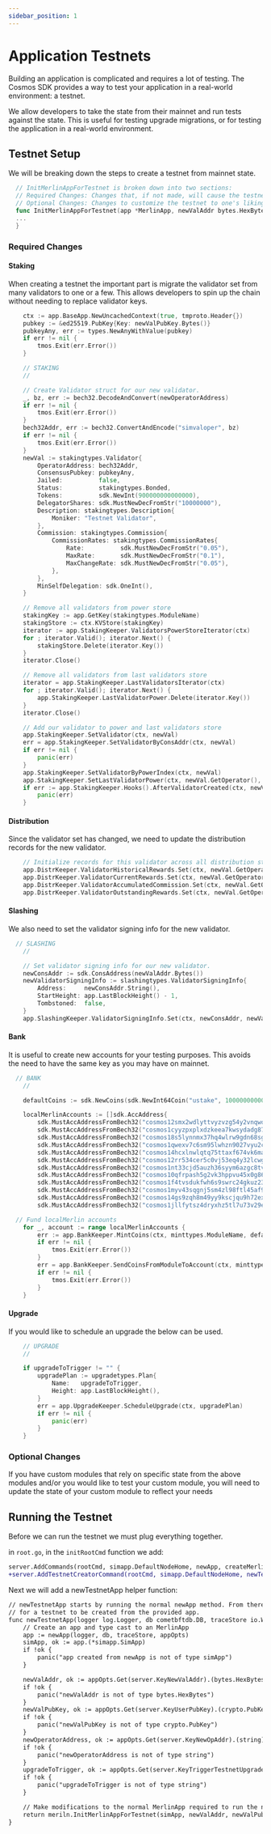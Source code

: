```yaml
---
sidebar_position: 1
---
```


# Application Testnets

Building an application is complicated and requires a lot of testing. The Cosmos SDK provides a way to test your application in a real-world environment: a testnet. 

We allow developers to take the state from their mainnet and run tests against the state. This is useful for testing upgrade migrations, or for testing the application in a real-world environment.

## Testnet Setup

We will be breaking down the steps to create a testnet from mainnet state. 

```go 
  // InitMerlinAppForTestnet is broken down into two sections:
  // Required Changes: Changes that, if not made, will cause the testnet to halt or panic
  // Optional Changes: Changes to customize the testnet to one's liking (lower vote times, fund accounts, etc)
  func InitMerlinAppForTestnet(app *MerlinApp, newValAddr bytes.HexBytes, newValPubKey crypto.PubKey, newOperatorAddress, upgradeToTrigger string) *MerlinApp {
  ...
  }
```

### Required Changes

#### Staking

When creating a testnet the important part is migrate the validator set from many validators to one or a few. This allows developers to spin up the chain without needing to replace validator keys. 

```go
	ctx := app.BaseApp.NewUncachedContext(true, tmproto.Header{})
	pubkey := &ed25519.PubKey{Key: newValPubKey.Bytes()}
	pubkeyAny, err := types.NewAnyWithValue(pubkey)
	if err != nil {
		tmos.Exit(err.Error())
	}

	// STAKING
	//

	// Create Validator struct for our new validator.
	_, bz, err := bech32.DecodeAndConvert(newOperatorAddress)
	if err != nil {
		tmos.Exit(err.Error())
	}
	bech32Addr, err := bech32.ConvertAndEncode("simvaloper", bz)
	if err != nil {
		tmos.Exit(err.Error())
	}
	newVal := stakingtypes.Validator{
		OperatorAddress: bech32Addr,
		ConsensusPubkey: pubkeyAny,
		Jailed:          false,
		Status:          stakingtypes.Bonded,
		Tokens:          sdk.NewInt(900000000000000),
		DelegatorShares: sdk.MustNewDecFromStr("10000000"),
		Description: stakingtypes.Description{
			Moniker: "Testnet Validator",
		},
		Commission: stakingtypes.Commission{
			CommissionRates: stakingtypes.CommissionRates{
				Rate:          sdk.MustNewDecFromStr("0.05"),
				MaxRate:       sdk.MustNewDecFromStr("0.1"),
				MaxChangeRate: sdk.MustNewDecFromStr("0.05"),
			},
		},
		MinSelfDelegation: sdk.OneInt(),
	}

	// Remove all validators from power store
	stakingKey := app.GetKey(stakingtypes.ModuleName)
	stakingStore := ctx.KVStore(stakingKey)
	iterator := app.StakingKeeper.ValidatorsPowerStoreIterator(ctx)
	for ; iterator.Valid(); iterator.Next() {
		stakingStore.Delete(iterator.Key())
	}
	iterator.Close()

	// Remove all validators from last validators store
	iterator = app.StakingKeeper.LastValidatorsIterator(ctx)
	for ; iterator.Valid(); iterator.Next() {
		app.StakingKeeper.LastValidatorPower.Delete(iterator.Key())
	}
	iterator.Close()

	// Add our validator to power and last validators store
	app.StakingKeeper.SetValidator(ctx, newVal)
	err = app.StakingKeeper.SetValidatorByConsAddr(ctx, newVal)
	if err != nil {
		panic(err)
	}
	app.StakingKeeper.SetValidatorByPowerIndex(ctx, newVal)
	app.StakingKeeper.SetLastValidatorPower(ctx, newVal.GetOperator(), 0)
	if err := app.StakingKeeper.Hooks().AfterValidatorCreated(ctx, newVal.GetOperator()); err != nil {
		panic(err)
	}
```

#### Distribution

Since the validator set has changed, we need to update the distribution records for the new validator.


```go
	// Initialize records for this validator across all distribution stores
	app.DistrKeeper.ValidatorHistoricalRewards.Set(ctx, newVal.GetOperator(), 0, distrtypes.NewValidatorHistoricalRewards(sdk.DecCoins{}, 1))
	app.DistrKeeper.ValidatorCurrentRewards.Set(ctx, newVal.GetOperator(), distrtypes.NewValidatorCurrentRewards(sdk.DecCoins{}, 1))
	app.DistrKeeper.ValidatorAccumulatedCommission.Set(ctx, newVal.GetOperator(), distrtypes.InitialValidatorAccumulatedCommission())
	app.DistrKeeper.ValidatorOutstandingRewards.Set(ctx, newVal.GetOperator(), distrtypes.ValidatorOutstandingRewards{Rewards: sdk.DecCoins{}})
```

#### Slashing

We also need to set the validator signing info for the new validator.

```go
  // SLASHING
	//

	// Set validator signing info for our new validator.
	newConsAddr := sdk.ConsAddress(newValAddr.Bytes())
	newValidatorSigningInfo := slashingtypes.ValidatorSigningInfo{
		Address:     newConsAddr.String(),
		StartHeight: app.LastBlockHeight() - 1,
		Tombstoned:  false,
	}
	app.SlashingKeeper.ValidatorSigningInfo.Set(ctx, newConsAddr, newValidatorSigningInfo)
```

#### Bank

It is useful to create new accounts for your testing purposes. This avoids the need to have the same key as you may have on mainnet. 

```go
  // BANK
	//

	defaultCoins := sdk.NewCoins(sdk.NewInt64Coin("ustake", 1000000000000))

	localMerlinAccounts := []sdk.AccAddress{
		sdk.MustAccAddressFromBech32("cosmos12smx2wdlyttvyzvzg54y2vnqwq2qjateuf7thj"),
		sdk.MustAccAddressFromBech32("cosmos1cyyzpxplxdzkeea7kwsydadg87357qnahakaks"),
		sdk.MustAccAddressFromBech32("cosmos18s5lynnmx37hq4wlrw9gdn68sg2uxp5rgk26vv"),
		sdk.MustAccAddressFromBech32("cosmos1qwexv7c6sm95lwhzn9027vyu2ccneaqad4w8ka"),
		sdk.MustAccAddressFromBech32("cosmos14hcxlnwlqtq75ttaxf674vk6mafspg8xwgnn53"),
		sdk.MustAccAddressFromBech32("cosmos12rr534cer5c0vj53eq4y32lcwguyy7nndt0u2t"),
		sdk.MustAccAddressFromBech32("cosmos1nt33cjd5auzh36syym6azgc8tve0jlvklnq7jq"),
		sdk.MustAccAddressFromBech32("cosmos10qfrpash5g2vk3hppvu45x0g860czur8ff5yx0"),
		sdk.MustAccAddressFromBech32("cosmos1f4tvsdukfwh6s9swrc24gkuz23tp8pd3e9r5fa"),
		sdk.MustAccAddressFromBech32("cosmos1myv43sqgnj5sm4zl98ftl45af9cfzk7nhjxjqh"),
		sdk.MustAccAddressFromBech32("cosmos14gs9zqh8m49yy9kscjqu9h72exyf295afg6kgk"),
		sdk.MustAccAddressFromBech32("cosmos1jllfytsz4dryxhz5tl7u73v29exsf80vz52ucc")}

  // Fund localMerlin accounts
	for _, account := range localMerlinAccounts {
		err := app.BankKeeper.MintCoins(ctx, minttypes.ModuleName, defaultCoins)
		if err != nil {
			tmos.Exit(err.Error())
		}
		err = app.BankKeeper.SendCoinsFromModuleToAccount(ctx, minttypes.ModuleName, account, defaultCoins)
		if err != nil {
			tmos.Exit(err.Error())
		}
	}
```

#### Upgrade

If you would like to schedule an upgrade the below can be used. 

```go
	// UPGRADE
	//

	if upgradeToTrigger != "" {
		upgradePlan := upgradetypes.Plan{
			Name:   upgradeToTrigger,
			Height: app.LastBlockHeight(),
		}
		err = app.UpgradeKeeper.ScheduleUpgrade(ctx, upgradePlan)
		if err != nil {
			panic(err)
		}
	}
```

### Optional Changes

If you have custom modules that rely on specific state from the above modules and/or you would like to test your custom module, you will need to update the state of your custom module to reflect your needs

## Running the Testnet

Before we can run the testnet we must plug everything together. 

in `root.go`, in the `initRootCmd` function we add:

```diff
server.AddCommands(rootCmd, simapp.DefaultNodeHome, newApp, createMerlinAppAndExport)
+server.AddTestnetCreatorCommand(rootCmd, simapp.DefaultNodeHome, newTestnetApp)
```

Next we will add a newTestnetApp helper function:

```diff
// newTestnetApp starts by running the normal newApp method. From there, the app interface returned is modified in order
// for a testnet to be created from the provided app.
func newTestnetApp(logger log.Logger, db cometbftdb.DB, traceStore io.Writer, appOpts servertypes.AppOptions) servertypes.Application {
	// Create an app and type cast to an MerlinApp
	app := newApp(logger, db, traceStore, appOpts)
	simApp, ok := app.(*simapp.SimApp)
	if !ok {
		panic("app created from newApp is not of type simApp")
	}

	newValAddr, ok := appOpts.Get(server.KeyNewValAddr).(bytes.HexBytes)
	if !ok {
		panic("newValAddr is not of type bytes.HexBytes")
	}
	newValPubKey, ok := appOpts.Get(server.KeyUserPubKey).(crypto.PubKey)
	if !ok {
		panic("newValPubKey is not of type crypto.PubKey")
	}
	newOperatorAddress, ok := appOpts.Get(server.KeyNewOpAddr).(string)
	if !ok {
		panic("newOperatorAddress is not of type string")
	}
	upgradeToTrigger, ok := appOpts.Get(server.KeyTriggerTestnetUpgrade).(string)
	if !ok {
		panic("upgradeToTrigger is not of type string")
	}

	// Make modifications to the normal MerlinApp required to run the network locally
	return meriln.InitMerlinAppForTestnet(simApp, newValAddr, newValPubKey, newOperatorAddress, upgradeToTrigger)
}
```

